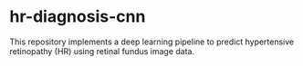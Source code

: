 # hr-diagnosis-cnn
This repository implements a deep learning pipeline to predict hypertensive retinopathy (HR) using retinal fundus image data.
